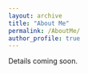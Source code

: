 ```yaml
---
layout: archive
title: "About Me"
permalink: /AboutMe/
author_profile: true
---
```


Details coming soon.